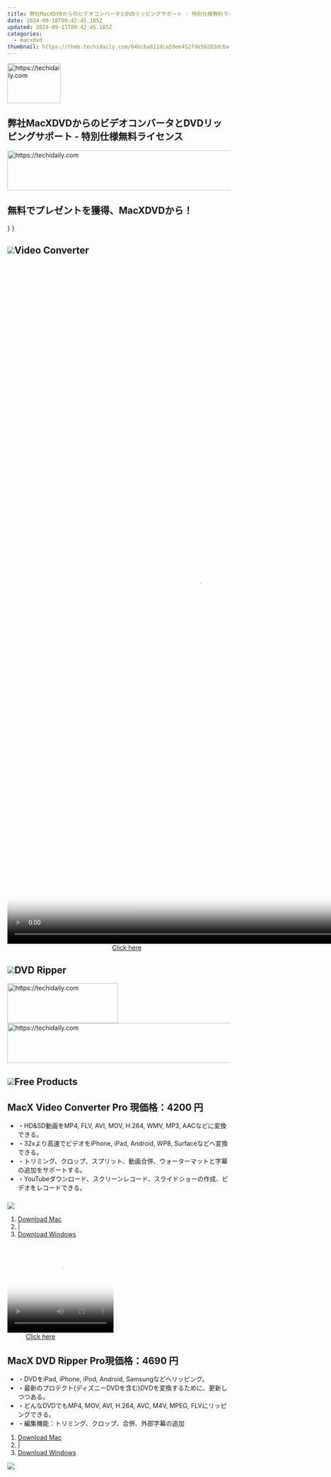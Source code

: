 ```yaml
---
title: 弊社MacXDVDからのビデオコンバータとDVDリッピングサポート - 特別仕様無料ライセンス
date: 2024-09-10T09:42:45.185Z
updated: 2024-09-11T09:42:45.185Z
categories:
  - macxdvd
thumbnail: https://thmb.techidaily.com/64bcba811dca59ee452fde50283dc6af9516c46b5a87dc01f6fa89f4e4093f9a.jpg
---
```






<!-- affiliate ads begin -->
<a href="https://aligracehair.sjv.io/c/5597632/2135348/19272" target="_top" id="2135348">
  <img src="//a.impactradius-go.com/display-ad/19272-2135348" border="0" alt="https://techidaily.com" width="120" height="90"/>
</a>
<img height="0" width="0" src="https://aligracehair.sjv.io/i/5597632/2135348/19272" style="position:absolute;visibility:hidden;" border="0" />
<!-- affiliate ads end -->




## 弊社MacXDVDからのビデオコンバータとDVDリッピングサポート - 特別仕様無料ライセンス





<!-- affiliate ads begin -->
<a href="https://unicoeye.pxf.io/c/5597632/2134236/18498" target="_top" id="2134236">
  <img src="//a.impactradius-go.com/display-ad/18498-2134236" border="0" alt="https://techidaily.com" width="728" height="90"/>
</a>
<img height="0" width="0" src="https://unicoeye.pxf.io/i/5597632/2134236/18498" style="position:absolute;visibility:hidden;" border="0" />
<!-- affiliate ads end -->




## 無料でプレゼントを獲得、MacXDVDから！

} }

## ![](https://www.macxdvd.com/win-free-copy/image/eight-win/02.png)Video Converter





<!-- affiliate ads begin -->
<span id="1424529">
					<video width="864" height="1536" style="cursor:pointer"
           poster="//a.impactradius-go.com/display-clicktoplayimage/1424529.png"
           onclick="if(!this.playClicked){this.play();this.setAttribute('controls',true);this.playClicked=true;}">
	   <source src="//a.impactradius-go.com/display-ad/16446-1424529">
	   <img src="//a.impactradius-go.com/display-clicktoplayimage/1424529.png" style="border: none; height: 100%; width: 100%; object-fit: contain">
	</video>
	<div style="width:540px;text-align:center"><a href="javascript:window.open(decodeURIComponent('https%3A%2F%2Flaganoo.pxf.io%2Fc%2F5597632%2F1424529%2F16446'), '_blank');void(0);">Click here</a></div>
</span>
<img height="0" width="0" src="https://imp.pxf.io/i/5597632/1424529/16446" style="position:absolute;visibility:hidden;" border="0" />
<!-- affiliate ads end -->




## ![](https://www.macxdvd.com/win-free-copy/image/eight-win/01.png)DVD Ripper





<!-- affiliate ads begin -->
<a href="https://bluettius.sjv.io/c/5597632/2139116/17108" target="_top" id="2139116">
  <img src="//a.impactradius-go.com/display-ad/17108-2139116" border="0" alt="https://techidaily.com" width="250" height="90"/>
</a>
<img height="0" width="0" src="https://bluettius.sjv.io/i/5597632/2139116/17108" style="position:absolute;visibility:hidden;" border="0" />
<!-- affiliate ads end -->








<!-- affiliate ads begin -->
<a href="https://ephamedtechinc.pxf.io/c/5597632/2137214/26400" target="_top" id="2137214">
  <img src="//a.impactradius-go.com/display-ad/26400-2137214" border="0" alt="https://techidaily.com" width="728" height="90"/>
</a>
<img height="0" width="0" src="https://ephamedtechinc.pxf.io/i/5597632/2137214/26400" style="position:absolute;visibility:hidden;" border="0" />
<!-- affiliate ads end -->




## ![](https://www.macxdvd.com/win-free-copy/image/eight-win/03.png)Free Products

## MacX Video Converter Pro 現価格：4200 円

* ・HD&SD動画をMP4, FLV, AVI, MOV, H.264, WMV, MP3, AACなどに変換できる。
* ・32xより高速でビデオをiPhone, iPad, Android, WP8, Surfaceなどへ変換できる。
* ・トリミング、クロップ、スプリット、動画合併、ウォーターマットと字幕の追加をサポートする。
* ・YouTubeダウンロード、スクリーンレコード、スライドショーの作成、ビデオをレコードできる。

### 

[![](https://www.macxdvd.com/win-free-copy/image-jp/eight-win/lean.png)](https://tools.techidaily.com/macxdvd/products/) 

1. [Download Mac](https://tools.techidaily.com/macxdvd/products/)
2. |
3. [Download Windows](https://tools.techidaily.com/macxdvd/products/)





<!-- affiliate ads begin -->
<span id="1912746">
					<video width="240" height="200" style="cursor:pointer"
           poster="//a.impactradius-go.com/display-clicktoplayimage/1912746.png"
           onclick="if(!this.playClicked){this.play();this.setAttribute('controls',true);this.playClicked=true;}">
	   <source src="//a.impactradius-go.com/display-ad/20231-1912746">
	   <img src="//a.impactradius-go.com/display-clicktoplayimage/1912746.png" style="border: none; height: 100%; width: 100%; object-fit: contain">
	</video>
	<div style="width:150px;text-align:center"><a href="javascript:window.open(decodeURIComponent('https%3A%2F%2Fmindmanager.sjv.io%2Fc%2F5597632%2F1912746%2F20231'), '_blank');void(0);">Click here</a></div>
</span>
<img height="0" width="0" src="https://imp.pxf.io/i/5597632/1912746/20231" style="position:absolute;visibility:hidden;" border="0" />
<!-- affiliate ads end -->




## MacX DVD Ripper Pro現価格：4690 円

* ・DVDをiPad, iPhone, iPod, Android, Samsungなどへリッピング。
* ・最新のプロテクト(ディズニーDVDを含む)DVDを変換するために、更新しつつある。
* ・どんなDVDでもMP4, MOV, AVI, H.264, AVC, M4V, MPEG, FLVにリッピングできる。
* ・編集機能：トリミング、クロップ、合併、外部字幕の追加
1. [Download Mac](https://tools.techidaily.com/macxdvd/products/)
2. |
3. [Download Windows](https://tools.techidaily.com/macxdvd/products/)

[![](https://www.macxdvd.com/win-free-copy/image-jp/eight-win/lean.png)](https://tools.techidaily.com/macxdvd/products/) 





<!-- affiliate ads begin -->
<span id="2135472">
					<video width="864" height="1536" style="cursor:pointer"
           poster="//a.impactradius-go.com/display-clicktoplayimage/2135472.png"
           onclick="if(!this.playClicked){this.play();this.setAttribute('controls',true);this.playClicked=true;}">
	   <source src="//a.impactradius-go.com/display-ad/18498-2135472">
	   <img src="//a.impactradius-go.com/display-clicktoplayimage/2135472.png" style="border: none; height: 100%; width: 100%; object-fit: contain">
	</video>
	<div style="width:540px;text-align:center"><a href="javascript:window.open(decodeURIComponent('https%3A%2F%2Funicoeye.pxf.io%2Fc%2F5597632%2F2135472%2F18498'), '_blank');void(0);">Click here</a></div>
</span>
<img height="0" width="0" src="https://imp.pxf.io/i/5597632/2135472/18498" style="position:absolute;visibility:hidden;" border="0" />
<!-- affiliate ads end -->




![](https://www.macxdvd.com/win-free-copy/image/eight-win/youtube.png)

## [MacX YouTube Downloader](https://tools.techidaily.com/macxdvd/products/)

完全無料なビデオダウンローダーです。高速でYouTube動画をダウンロード、及びHD動画もサポートする。 

[![](https://www.macxdvd.com/win-free-copy/image-jp/eight-win/download.jpg)](https://tools.techidaily.com/macxdvd/products/)

![](https://www.macxdvd.com/win-free-copy/image/eight-win/video.png)





<!-- affiliate ads begin -->
<a href="https://bluettius.sjv.io/c/5597632/2139114/17108" target="_top" id="2139114">
  <img src="//a.impactradius-go.com/display-ad/17108-2139114" border="0" alt="https://techidaily.com" width="468" height="60"/>
</a>
<img height="0" width="0" src="https://bluettius.sjv.io/i/5597632/2139114/17108" style="position:absolute;visibility:hidden;" border="0" />
<!-- affiliate ads end -->




## [MacX Video Converter Free Edition](https://tools.techidaily.com/macxdvd/products/)

フリービデオコンバーターです。HD/SD動画をMOV, AVI, MP4, H.264,YouTube, iMovieなどへ変換できる。

[![](https://www.macxdvd.com/win-free-copy/image-jp/eight-win/download.jpg)](https://tools.techidaily.com/macxdvd/products/)





<!-- affiliate ads begin -->
<a href="https://wigfever.sjv.io/c/5597632/2014854/22899" target="_top" id="2014854">
  <img src="//a.impactradius-go.com/display-ad/22899-2014854" border="0" alt="https://techidaily.com" width="728" height="90"/>
</a>
<img height="0" width="0" src="https://wigfever.sjv.io/i/5597632/2014854/22899" style="position:absolute;visibility:hidden;" border="0" />
<!-- affiliate ads end -->




![](https://www.macxdvd.com/win-free-copy/image/eight-win/ripper.png)





<!-- affiliate ads begin -->
<a href="https://unicoeye.pxf.io/c/5597632/2134491/18498" target="_top" id="2134491">
  <img src="//a.impactradius-go.com/display-ad/18498-2134491" border="0" alt="https://techidaily.com" width="728" height="90"/>
</a>
<img height="0" width="0" src="https://unicoeye.pxf.io/i/5597632/2134491/18498" style="position:absolute;visibility:hidden;" border="0" />
<!-- affiliate ads end -->




## [MacX DVD Ripper Free Edition](https://tools.techidaily.com/macxdvd/products/)

Macユーザーに向け、無料DVDリッピング。どんなDVDでもMOV, MP4, FLV, MPEG, iTunes或いはMP3オーディオにリッピングできる。

[![](https://www.macxdvd.com/win-free-copy/image-jp/eight-win/download.jpg)](https://tools.techidaily.com/macxdvd/products/)

![](https://www.macxdvd.com/win-free-copy/image/eight-win/mp.png)





<!-- affiliate ads begin -->
<a href="https://aligracehair.sjv.io/c/5597632/2135354/19272" target="_top" id="2135354">
  <img src="//a.impactradius-go.com/display-ad/19272-2135354" border="0" alt="https://techidaily.com" width="250" height="90"/>
</a>
<img height="0" width="0" src="https://aligracehair.sjv.io/i/5597632/2135354/19272" style="position:absolute;visibility:hidden;" border="0" />
<!-- affiliate ads end -->




## [MacX Free DVD to MP4 Converter](https://tools.techidaily.com/macxdvd/products/)

フリーDVDリッピングソフトウェアです。最高速で全てのDVDをMP4へ、DVDをFLVへ、DVDをMP3へ変換できる。

[![](https://www.macxdvd.com/win-free-copy/image-jp/eight-win/download.jpg)](https://www.macxdvd.com/download/macx-free-dvd-to-mp4-converter-for-mac.dmg)







<!-- affiliate ads begin -->
<span id="1374820">
					<video width="200" height="200" style="cursor:pointer"
           poster="//a.impactradius-go.com/display-clicktoplayimage/1374820.png"
           onclick="if(!this.playClicked){this.play();this.setAttribute('controls',true);this.playClicked=true;}">
	   <source src="//a.impactradius-go.com/display-ad/15852-1374820">
	   <img src="//a.impactradius-go.com/display-clicktoplayimage/1374820.png" style="border: none; height: 100%; width: 100%; object-fit: contain">
	</video>
	<div style="width:125px;text-align:center"><a href="javascript:window.open(decodeURIComponent('https%3A%2F%2Fthefitville.pxf.io%2Fc%2F5597632%2F1374820%2F15852'), '_blank');void(0);">Click here</a></div>
</span>
<img height="0" width="0" src="https://imp.pxf.io/i/5597632/1374820/15852" style="position:absolute;visibility:hidden;" border="0" />
<!-- affiliate ads end -->




### 当社から無料で製品ライセンスコードを獲得



### **Facebook, YouTube,Twitterユーザーに向け**

![](https://www.macxdvd.com/win-free-copy/image/eight-win/share.png)





<!-- affiliate ads begin -->
<a href="https://aligracehair.sjv.io/c/5597632/2135401/19272" target="_top" id="2135401">
  <img src="//a.impactradius-go.com/display-ad/19272-2135401" border="0" alt="https://techidaily.com" width="320" height="90"/>
</a>
<img height="0" width="0" src="https://aligracehair.sjv.io/i/5597632/2135401/19272" style="position:absolute;visibility:hidden;" border="0" />
<!-- affiliate ads end -->




1\. このイベントをFacebook, Twitter或いはYouTube動画を作成し、共有します。（必要：>500ファンまたは購読者を持ち）

2\. そのかかわるプルーフと希望する製品を[winfreecopy@macxdvd.com](https://tools.techidaily.com/macxdvd/products/)へE-メールをしてください。

3\. E-メールでダウンロードリンクとライセンスコードをお送りいたします。

### **ウェッブ管理人、ブロッガーに向け**

![](https://www.macxdvd.com/win-free-copy/image/eight-win/review.png)





<!-- affiliate ads begin -->
<a href="https://wigfever.sjv.io/c/5597632/2005183/22899" target="_top" id="2005183">
  <img src="//a.impactradius-go.com/display-ad/22899-2005183" border="0" alt="https://techidaily.com" width="300" height="90"/>
</a>
<img height="0" width="0" src="https://wigfever.sjv.io/i/5597632/2005183/22899" style="position:absolute;visibility:hidden;" border="0" />
<!-- affiliate ads end -->




1\. もし、ウェッブサイトまたはブログを管理するなら、[media@macxdvd.com](https://tools.techidaily.com/macxdvd/products/)と連絡して、レビュー希望する製品を教えてください。

2\. それから、貴方のみ使える試用版のライセンスコードをお送りいたします。

3\. つの選択をご提供：弊社は5-20個のライセンスコードを無料に提供し、貴サイトまたは貴ブログでご自由にライセンスコードキャンーペンを開催できます。或いは、弊社は貴方に向けキャンペーンページの作成についてご協力いたします。



### パートナー

![](https://www.macxdvd.com/win-free-copy/image/eight-win/lift.png) 





<!-- affiliate ads begin -->
<span id="1160850">
					<video width="576" height="324" style="cursor:pointer"
           poster="//a.impactradius-go.com/display-clicktoplayimage/1160850.png"
           onclick="if(!this.playClicked){this.play();this.setAttribute('controls',true);this.playClicked=true;}">
	   <source src="//a.impactradius-go.com/display-ad/14559-1160850">
	   <img src="//a.impactradius-go.com/display-clicktoplayimage/1160850.png" style="border: none; height: 100%; width: 100%; object-fit: contain">
	</video>
	<div style="width:360px;text-align:center"><a href="javascript:window.open(decodeURIComponent('https%3A%2F%2Fpropmoneyinc.pxf.io%2Fc%2F5597632%2F1160850%2F14559'), '_blank');void(0);">Click here</a></div>
</span>
<img height="0" width="0" src="https://imp.pxf.io/i/5597632/1160850/14559" style="position:absolute;visibility:hidden;" border="0" />
<!-- affiliate ads end -->




もし、貴方はウェッブサイトから好き映画やTVショーをバックアップしたい場合なら、どこでも持つように映画を編集したい場合なら、このMacX Video Converter Proは大変助かれます。\- MacLife編集者より

![](https://www.macxdvd.com/win-free-copy/image/eight-win/cuit.png) 

MacX Video Converter Proはいままで使ったソフトウェアの中で、機能豊富で高品質及び一番速いビデオコンバーターです。高品質かつ無劣化でビデオを変換するオールインワン式な変換ソリューションです。\- Cult of Mac編集者より

<ins class="adsbygoogle"
     style="display:block"
     data-ad-format="autorelaxed"
     data-ad-client="ca-pub-7571918770474297"
     data-ad-slot="1223367746"></ins>



<ins class="adsbygoogle"
     style="display:block"
     data-ad-client="ca-pub-7571918770474297"
     data-ad-slot="8358498916"
     data-ad-format="auto"
     data-full-width-responsive="true"></ins>


